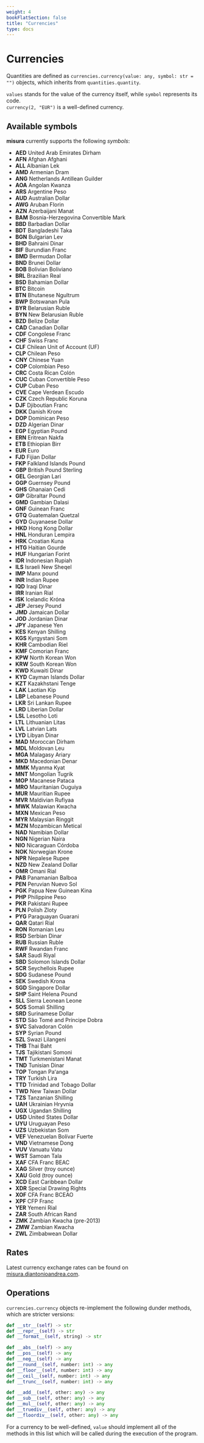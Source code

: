 ```yaml
---
weight: 4
bookFlatSection: false
title: "Currencies"
type: docs
---
```


# Currencies

Quantities are defined as `currencies.currency(value: any, symbol: str = "")` objects, which inherits from `quantities.quantity`.

`values` stands for the value of the currency itself, while `symbol` represents its code.  
`currency(2, "EUR")` is a well-defined currency.

## Available symbols

**misura** currently supports the following _symbols_:

- **AED**	United Arab Emirates Dirham
- **AFN**	Afghan Afghani
- **ALL**	Albanian Lek
- **AMD**	Armenian Dram
- **ANG**	Netherlands Antillean Guilder
- **AOA**	Angolan Kwanza
- **ARS**	Argentine Peso
- **AUD**	Australian Dollar
- **AWG**	Aruban Florin
- **AZN**	Azerbaijani Manat
- **BAM**	Bosnia-Herzegovina Convertible Mark
- **BBD**	Barbadian Dollar
- **BDT**	Bangladeshi Taka
- **BGN**	Bulgarian Lev
- **BHD**	Bahraini Dinar
- **BIF**	Burundian Franc
- **BMD**	Bermudan Dollar
- **BND**	Brunei Dollar
- **BOB**	Bolivian Boliviano
- **BRL**	Brazilian Real
- **BSD**	Bahamian Dollar
- **BTC**	Bitcoin
- **BTN**	Bhutanese Ngultrum
- **BWP**	Botswanan Pula
- **BYR**	Belarusian Ruble
- **BYN**	New Belarusian Ruble
- **BZD**	Belize Dollar
- **CAD**	Canadian Dollar
- **CDF**	Congolese Franc
- **CHF**	Swiss Franc
- **CLF**	Chilean Unit of Account (UF)
- **CLP**	Chilean Peso
- **CNY**	Chinese Yuan
- **COP**	Colombian Peso
- **CRC**	Costa Rican Colón
- **CUC**	Cuban Convertible Peso
- **CUP**	Cuban Peso
- **CVE**	Cape Verdean Escudo
- **CZK**	Czech Republic Koruna
- **DJF**	Djiboutian Franc
- **DKK**	Danish Krone
- **DOP**	Dominican Peso
- **DZD**	Algerian Dinar
- **EGP**	Egyptian Pound
- **ERN**	Eritrean Nakfa
- **ETB**	Ethiopian Birr
- **EUR**	Euro
- **FJD**	Fijian Dollar
- **FKP**	Falkland Islands Pound
- **GBP**	British Pound Sterling
- **GEL**	Georgian Lari
- **GGP**	Guernsey Pound
- **GHS**	Ghanaian Cedi
- **GIP**	Gibraltar Pound
- **GMD**	Gambian Dalasi
- **GNF**	Guinean Franc
- **GTQ**	Guatemalan Quetzal
- **GYD**	Guyanaese Dollar
- **HKD**	Hong Kong Dollar
- **HNL**	Honduran Lempira
- **HRK**	Croatian Kuna
- **HTG**	Haitian Gourde
- **HUF**	Hungarian Forint
- **IDR**	Indonesian Rupiah
- **ILS**	Israeli New Sheqel
- **IMP**	Manx pound
- **INR**	Indian Rupee
- **IQD**	Iraqi Dinar
- **IRR**	Iranian Rial
- **ISK**	Icelandic Króna
- **JEP**	Jersey Pound
- **JMD**	Jamaican Dollar
- **JOD**	Jordanian Dinar
- **JPY**	Japanese Yen
- **KES**	Kenyan Shilling
- **KGS**	Kyrgystani Som
- **KHR**	Cambodian Riel
- **KMF**	Comorian Franc
- **KPW**	North Korean Won
- **KRW**	South Korean Won
- **KWD**	Kuwaiti Dinar
- **KYD**	Cayman Islands Dollar
- **KZT**	Kazakhstani Tenge
- **LAK**	Laotian Kip
- **LBP**	Lebanese Pound
- **LKR**	Sri Lankan Rupee
- **LRD**	Liberian Dollar
- **LSL**	Lesotho Loti
- **LTL**	Lithuanian Litas
- **LVL**	Latvian Lats
- **LYD**	Libyan Dinar
- **MAD**	Moroccan Dirham
- **MDL**	Moldovan Leu
- **MGA**	Malagasy Ariary
- **MKD**	Macedonian Denar
- **MMK**	Myanma Kyat
- **MNT**	Mongolian Tugrik
- **MOP**	Macanese Pataca
- **MRO**	Mauritanian Ouguiya
- **MUR**	Mauritian Rupee
- **MVR**	Maldivian Rufiyaa
- **MWK**	Malawian Kwacha
- **MXN**	Mexican Peso
- **MYR**	Malaysian Ringgit
- **MZN**	Mozambican Metical
- **NAD**	Namibian Dollar
- **NGN**	Nigerian Naira
- **NIO**	Nicaraguan Córdoba
- **NOK**	Norwegian Krone
- **NPR**	Nepalese Rupee
- **NZD**	New Zealand Dollar
- **OMR**	Omani Rial
- **PAB**	Panamanian Balboa
- **PEN**	Peruvian Nuevo Sol
- **PGK**	Papua New Guinean Kina
- **PHP**	Philippine Peso
- **PKR**	Pakistani Rupee
- **PLN**	Polish Zloty
- **PYG**	Paraguayan Guarani
- **QAR**	Qatari Rial
- **RON**	Romanian Leu
- **RSD**	Serbian Dinar
- **RUB**	Russian Ruble
- **RWF**	Rwandan Franc
- **SAR**	Saudi Riyal
- **SBD**	Solomon Islands Dollar
- **SCR**	Seychellois Rupee
- **SDG**	Sudanese Pound
- **SEK**	Swedish Krona
- **SGD**	Singapore Dollar
- **SHP**	Saint Helena Pound
- **SLL**	Sierra Leonean Leone
- **SOS**	Somali Shilling
- **SRD**	Surinamese Dollar
- **STD**	São Tomé and Príncipe Dobra
- **SVC**	Salvadoran Colón
- **SYP**	Syrian Pound
- **SZL**	Swazi Lilangeni
- **THB**	Thai Baht
- **TJS**	Tajikistani Somoni
- **TMT**	Turkmenistani Manat
- **TND**	Tunisian Dinar
- **TOP**	Tongan Paʻanga
- **TRY**	Turkish Lira
- **TTD**	Trinidad and Tobago Dollar
- **TWD**	New Taiwan Dollar
- **TZS**	Tanzanian Shilling
- **UAH**	Ukrainian Hryvnia
- **UGX**	Ugandan Shilling
- **USD**	United States Dollar
- **UYU**	Uruguayan Peso
- **UZS**	Uzbekistan Som
- **VEF**	Venezuelan Bolívar Fuerte
- **VND**	Vietnamese Dong
- **VUV**	Vanuatu Vatu
- **WST**	Samoan Tala
- **XAF**	CFA Franc BEAC
- **XAG**	Silver (troy ounce)
- **XAU**	Gold (troy ounce)
- **XCD**	East Caribbean Dollar
- **XDR**	Special Drawing Rights
- **XOF**	CFA Franc BCEAO
- **XPF**	CFP Franc
- **YER**	Yemeni Rial
- **ZAR**	South African Rand
- **ZMK**	Zambian Kwacha (pre-2013)
- **ZMW**	Zambian Kwacha
- **ZWL**	Zimbabwean Dollar

## Rates

Latest currency exchange rates can be found on [misura.diantonioandrea.com](https://misura.diantonioandrea.com/currencies/rates.json).

## Operations

`currencies.currency` objects re-implement the following dunder methods, which are stricter versions:

```python
def __str__(self) -> str
def __repr__(self) -> str
def __format__(self, string) -> str

def __abs__(self) -> any
def __pos__(self) -> any
def __neg__(self) -> any
def __round__(self, number: int) -> any
def __floor__(self, number: int) -> any
def __ceil__(self, number: int) -> any
def __trunc__(self, number: int) -> any

def __add__(self, other: any) -> any
def __sub__(self, other: any) -> any
def __mul__(self, other: any) -> any
def __truediv__(self, other: any) -> any
def __floordiv__(self, other: any) -> any
```

For a currency to be well-defined, `value` should implement all of the methods in this list which will be called during the execution of the program.